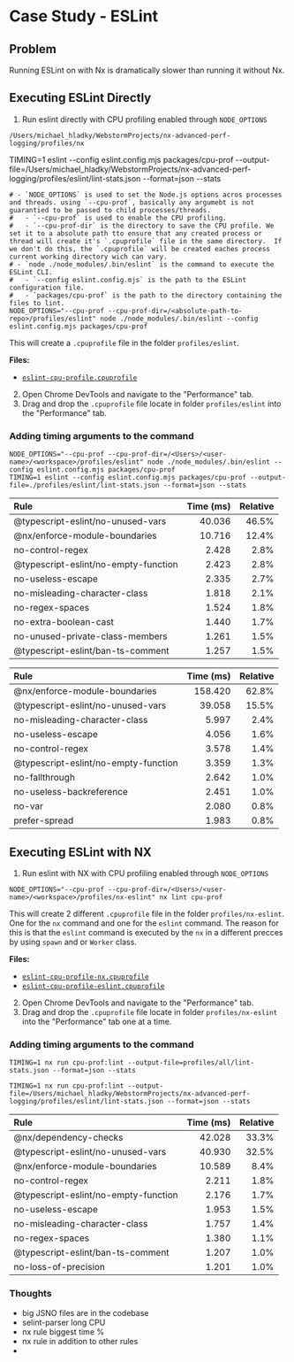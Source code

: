# Case Study - ESLint

## Problem

Running ESLint on with Nx is dramatically slower than running it without Nx.

## Executing ESLint Directly

1. Run eslint directly with CPU profiling enabled through `NODE_OPTIONS`

`/Users/michael_hladky/WebstormProjects/nx-advanced-perf-logging/profiles/nx`

TIMING=1 eslint --config eslint.config.mjs packages/cpu-prof --output-file=/Users/michael_hladky/WebstormProjects/nx-advanced-perf-logging/profiles/eslint/lint-stats.json --format=json --stats

```shell
# - `NODE_OPTIONS` is used to set the Node.js options acros processes and threads. using `--cpu-prof`, basically any argumebt is not guarantied to be passed to child processes/threads.
#   - `--cpu-prof` is used to enable the CPU profiling.
#   - `--cpu-prof-dir` is the directory to save the CPU profile. We set it to a absolute path tto ensure that any created process or thread will create it's `.cpuprofile` file in the same directory.  If we don't do this, the `.cpuprofile` will be created eaches process current working directory wich can vary.
# - `node ./node_modules/.bin/eslint` is the command to execute the ESLint CLI.
#   - `--config eslint.config.mjs` is the path to the ESLint configuration file.
#   - `packages/cpu-prof` is the path to the directory containing the files to lint.
NODE_OPTIONS="--cpu-prof --cpu-prof-dir=/<absolute-path-to-repo>/profiles/eslint" node ./node_modules/.bin/eslint --config eslint.config.mjs packages/cpu-prof
```

This will create a `.cpuprofile` file in the folder `profiles/eslint`.

**Files:**

- [`eslint-cpu-profile.cpuprofile`](./eslint-cpu-profile.cpuprofile)

2. Open Chrome DevTools and navigate to the "Performance" tab.
3. Drag and drop the `.cpuprofile` file locate in folder `profiles/eslint` into the "Performance" tab.

### Adding timing arguments to the command

```shell
NODE_OPTIONS="--cpu-prof --cpu-prof-dir=/<Users>/<user-name>/<workspace>/profiles/eslint" node ./node_modules/.bin/eslint --config eslint.config.mjs packages/cpu-prof
TIMING=1 eslint --config eslint.config.mjs packages/cpu-prof --output-file=./profiles/eslint/lint-stats.json --format=json --stats
```

| Rule                                 | Time (ms) | Relative |
| :----------------------------------- | --------: | -------: |
| @typescript-eslint/no-unused-vars    |    40.036 |    46.5% |
| @nx/enforce-module-boundaries        |    10.716 |    12.4% |
| no-control-regex                     |     2.428 |     2.8% |
| @typescript-eslint/no-empty-function |     2.423 |     2.8% |
| no-useless-escape                    |     2.335 |     2.7% |
| no-misleading-character-class        |     1.818 |     2.1% |
| no-regex-spaces                      |     1.524 |     1.8% |
| no-extra-boolean-cast                |     1.440 |     1.7% |
| no-unused-private-class-members      |     1.261 |     1.5% |
| @typescript-eslint/ban-ts-comment    |     1.257 |     1.5% |

| Rule                                 | Time (ms) | Relative |
| :----------------------------------- | --------: | -------: |
| @nx/enforce-module-boundaries        |   158.420 |    62.8% |
| @typescript-eslint/no-unused-vars    |    39.058 |    15.5% |
| no-misleading-character-class        |     5.997 |     2.4% |
| no-useless-escape                    |     4.056 |     1.6% |
| no-control-regex                     |     3.578 |     1.4% |
| @typescript-eslint/no-empty-function |     3.359 |     1.3% |
| no-fallthrough                       |     2.642 |     1.0% |
| no-useless-backreference             |     2.451 |     1.0% |
| no-var                               |     2.080 |     0.8% |
| prefer-spread                        |     1.983 |     0.8% |

## Executing ESLint with NX

1. Run eslint with NX with CPU profiling enabled through `NODE_OPTIONS`

```shell
NODE_OPTIONS="--cpu-prof --cpu-prof-dir=/<Users>/<user-name>/<workspace>/profiles/nx-eslint" nx lint cpu-prof
```

This will create 2 different `.cpuprofile` file in the folder `profiles/nx-eslint`.
One for the `nx` command and one for the `eslint` command. The reason for this is that the `eslint` command is executed by the `nx` in a different precces by using `spawn` and or `Worker` class.

**Files:**

- [`eslint-cpu-profile-nx.cpuprofile`](./nx.cpuprofile)
- [`eslint-cpu-profile-eslint.cpuprofile`](./nx-eslint-lint.cpuprofile)

2. Open Chrome DevTools and navigate to the "Performance" tab.
3. Drag and drop the `.cpuprofile` file locate in folder `profiles/nx-eslint` into the "Performance" tab one at a time.

### Adding timing arguments to the command

```shell
TIMING=1 nx run cpu-prof:lint --output-file=profiles/all/lint-stats.json --format=json --stats

TIMING=1 nx run cpu-prof:lint --output-file=/Users/michael_hladky/WebstormProjects/nx-advanced-perf-logging/profiles/eslint/lint-stats.json --format=json --stats

```

| Rule                                 | Time (ms) | Relative |
| :----------------------------------- | --------: | -------: |
| @nx/dependency-checks                |    42.028 |    33.3% |
| @typescript-eslint/no-unused-vars    |    40.930 |    32.5% |
| @nx/enforce-module-boundaries        |    10.589 |     8.4% |
| no-control-regex                     |     2.211 |     1.8% |
| @typescript-eslint/no-empty-function |     2.176 |     1.7% |
| no-useless-escape                    |     1.953 |     1.5% |
| no-misleading-character-class        |     1.757 |     1.4% |
| no-regex-spaces                      |     1.380 |     1.1% |
| @typescript-eslint/ban-ts-comment    |     1.207 |     1.0% |
| no-loss-of-precision                 |     1.201 |     1.0% |

### Thoughts

- big JSNO files are in the codebase
- selint-parser long CPU
- nx rule biggest time %
- nx rule in addition to other rules
-
